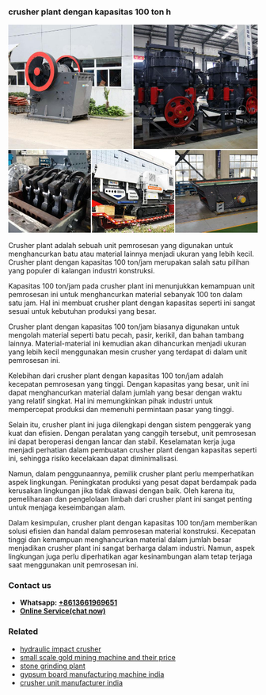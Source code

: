 <h3>crusher plant dengan kapasitas 100 ton h</h3><img src='1708332732.jpg' alt=''><p>Crusher plant adalah sebuah unit pemrosesan yang digunakan untuk menghancurkan batu atau material lainnya menjadi ukuran yang lebih kecil. Crusher plant dengan kapasitas 100 ton/jam merupakan salah satu pilihan yang populer di kalangan industri konstruksi.</p><p>Kapasitas 100 ton/jam pada crusher plant ini menunjukkan kemampuan unit pemrosesan ini untuk menghancurkan material sebanyak 100 ton dalam satu jam. Hal ini membuat crusher plant dengan kapasitas seperti ini sangat sesuai untuk kebutuhan produksi yang besar. </p><p>Crusher plant dengan kapasitas 100 ton/jam biasanya digunakan untuk mengolah material seperti batu pecah, pasir, kerikil, dan bahan tambang lainnya. Material-material ini kemudian akan dihancurkan menjadi ukuran yang lebih kecil menggunakan mesin crusher yang terdapat di dalam unit pemrosesan ini.</p><p>Kelebihan dari crusher plant dengan kapasitas 100 ton/jam adalah kecepatan pemrosesan yang tinggi. Dengan kapasitas yang besar, unit ini dapat menghancurkan material dalam jumlah yang besar dengan waktu yang relatif singkat. Hal ini memungkinkan pihak industri untuk mempercepat produksi dan memenuhi permintaan pasar yang tinggi.</p><p>Selain itu, crusher plant ini juga dilengkapi dengan sistem penggerak yang kuat dan efisien. Dengan peralatan yang canggih tersebut, unit pemrosesan ini dapat beroperasi dengan lancar dan stabil. Keselamatan kerja juga menjadi perhatian dalam pembuatan crusher plant dengan kapasitas seperti ini, sehingga risiko kecelakaan dapat diminimalisasi.</p><p>Namun, dalam penggunaannya, pemilik crusher plant perlu memperhatikan aspek lingkungan. Peningkatan produksi yang pesat dapat berdampak pada kerusakan lingkungan jika tidak diawasi dengan baik. Oleh karena itu, pemeliharaan dan pengelolaan limbah dari crusher plant ini sangat penting untuk menjaga keseimbangan alam.</p><p>Dalam kesimpulan, crusher plant dengan kapasitas 100 ton/jam memberikan solusi efisien dan handal dalam pemrosesan material konstruksi. Kecepatan tinggi dan kemampuan menghancurkan material dalam jumlah besar menjadikan crusher plant ini sangat berharga dalam industri. Namun, aspek lingkungan juga perlu diperhatikan agar kesinambungan alam tetap terjaga saat menggunakan unit pemrosesan ini.</p><h3>Contact us</h3><ul><li><strong>Whatsapp:&nbsp;<a href="https://wa.me/8613661969651">+8613661969651</a></strong></li><li><a href="https://swt.shibang-china.com/?git&amp;zhl&amp;crusher plant dengan kapasitas 100 ton h"><strong>Online Service(chat now)</strong></a></li></ul><h3>Related</h3><ul><li><a href='hydraulic impact crusher.md'>hydraulic impact crusher</a></li><li><a href='small scale gold mining machine and their price.md'>small scale gold mining machine and their price</a></li><li><a href='stone grinding plant.md'>stone grinding plant</a></li><li><a href='gypsum board manufacturing machine india.md'>gypsum board manufacturing machine india</a></li><li><a href='crusher unit manufacturer india.md'>crusher unit manufacturer india</a></li></ul>